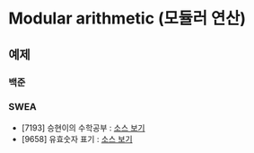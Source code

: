 # Modular arithmetic (모듈러 연산)

## 예제
### 백준

### SWEA
- [7193] 승현이의 수학공부 : [소스 보기](https://github.com/YunSuJeong/Coding-Test/tree/main/SWEA/D3/7193.%E2%80%85%EC%8A%B9%ED%98%84%EC%9D%B4%EC%9D%98%E2%80%85%EC%88%98%ED%95%99%EA%B3%B5%EB%B6%80)
- [9658] 유효숫자 표기 : [소스 보기](https://github.com/YunSuJeong/Coding-Test/tree/main/SWEA/D3/9658.%E2%80%85%EC%9C%A0%ED%9A%A8%EC%88%AB%EC%9E%90%E2%80%85%ED%91%9C%EA%B8%B0)
